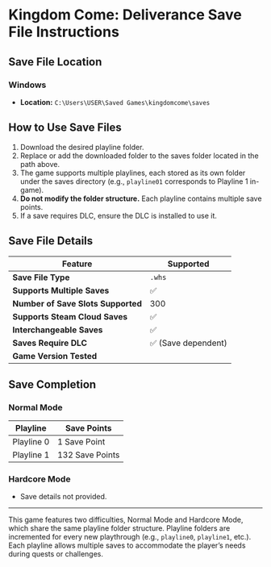 # Kingdom Come: Deliverance Save File Instructions

## Save File Location

### Windows
- **Location:** `C:\Users\USER\Saved Games\kingdomcome\saves`

## How to Use Save Files
1. Download the desired playline folder.
2. Replace or add the downloaded folder to the saves folder located in the path above.
3. The game supports multiple playlines, each stored as its own folder under the saves directory (e.g., `playline01` corresponds to Playline 1 in-game).
4. **Do not modify the folder structure.** Each playline contains multiple save points.
5. If a save requires DLC, ensure the DLC is installed to use it.

## Save File Details
| Feature                      | Supported       |
|------------------------------|-----------------|
| **Save File Type**           | `.whs`           |
| **Supports Multiple Saves**  | ✅               |
| **Number of Save Slots Supported**     | 300 |
| **Supports Steam Cloud Saves** | ✅               |
| **Interchangeable Saves**    | ✅               |
| **Saves Require DLC**        | ✅ (Save dependent) |
| **Game Version Tested** |                |

## Save Completion
### Normal Mode
| Playline   | Save Points       |
|------------|-------------------|
| Playline 0 | 1 Save Point      |
| Playline 1 | 132 Save Points   |

### Hardcore Mode
- Save details not provided.

---
This game features two difficulties, Normal Mode and Hardcore Mode, which share the same playline folder structure. Playline folders are incremented for every new playthrough (e.g., `playline0`, `playline1`, etc.). Each playline allows multiple saves to accommodate the player’s needs during quests or challenges.